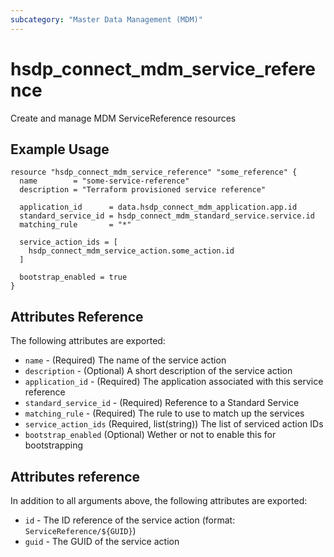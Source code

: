 ```yaml
---
subcategory: "Master Data Management (MDM)"
---
```


# hsdp_connect_mdm_service_reference

Create and manage MDM ServiceReference resources

## Example Usage

```hcl
resource "hsdp_connect_mdm_service_reference" "some_reference" {
  name        = "some-service-reference"
  description = "Terraform provisioned service reference"
  
  application_id      = data.hsdp_connect_mdm_application.app.id
  standard_service_id = hsdp_connect_mdm_standard_service.service.id
  matching_rule       = "*"
 
  service_action_ids = [
    hsdp_connect_mdm_service_action.some_action.id
  ]
  
  bootstrap_enabled = true
}
```

## Attributes Reference

The following attributes are exported:

* `name` - (Required) The name of the service action
* `description` - (Optional) A short description of the service action
* `application_id` - (Required) The application associated with this service reference
* `standard_service_id` - (Required) Reference to a Standard Service
* `matching_rule` - (Required) The rule to use to match up the services
* `service_action_ids` (Required, list(string)) The list of serviced action IDs
* `bootstrap_enabled` (Optional) Wether or not to enable this for bootstrapping

## Attributes reference

In addition to all arguments above, the following attributes are exported:

* `id` - The ID reference of the service action (format: `ServiceReference/${GUID}`)
* `guid` - The GUID of the service action
